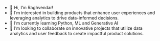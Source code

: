 - 👋 Hi, I’m Raghvendar!
- 👀 I’m interested in building products that enhance user experiences and leveraging analytics to drive data-informed decisions.
- 🌱 I’m currently learning Python, ML and Generative AI
- 💞️ I’m looking to collaborate on innovative projects that utilize data analytics and user feedback to create impactful product solutions. 

<!---
Raghav110003/Raghav110003 is a ✨ special ✨ repository because its `README.md` (this file) appears on your GitHub profile.
You can click the Preview link to take a look at your changes.
--->
